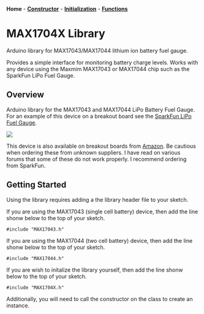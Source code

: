 **Home** -
[**Constructor**](https://porrey.github.io/max1704x/constructor) - 
[**Initialization**](https://porrey.github.io/max1704x/initialization) - 
[**Functions**](https://porrey.github.io/max1704x/functions)
# MAX1704X Library
Arduino library for MAX17043/MAX17044 lithium ion battery fuel gauge.

Provides a simple interface for monitoring battery charge levels. Works with any device using the Maxmim MAX17043 or MAX17044 chip such as the SparkFun LiPo Fuel Gauge.

## Overview
Arduino library for the MAX17043 and MAX17044 LiPo Battery Fuel Gauge. For an example of this device on a breakout board see the [SparkFun LiPo Fuel Gauge](https://www.sparkfun.com/products/10617).

![](https://github.com/porrey/max1704x/raw/master/extras/SparkFunLiPoFuelGauge-small.png)

This device is also available on breakout boards from [Amazon](https://www.amazon.com/s/ref=nb_sb_noss_1?url=search-alias%3Daps&field-keywords=max17043&rh=i%3Aaps%2Ck%3Amax17043). Be cautious when ordering these from unknown suppliers. I have read on various forums that some of these do not work properly. I recommend ordering from SparkFun.

## Getting Started
Using the library requires adding a the library header file to your sketch.

If you are using the MAX17043 (single cell battery) device, then add the line shonw below to the top of your sketch.

`#include "MAX17043.h"`

If you are using the MAX17044 (two cell battery) device, then add the line shonw below to the top of your sketch.

`#include "MAX17044.h"`

If you are wish to initalize the library yourself, then add the line shonw below to the top of your sketch.

`#include "MAX1704X.h"`

Additionally, you will need to call the constructor on the class to create an instance.